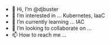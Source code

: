 - 👋 Hi, I’m @djbuster
- 👀 I’m interested in ... Kubernetes, IaaC
- 🌱 I’m currently learning ... IAC
- 💞️ I’m looking to collaborate on ...
- 📫 How to reach me ...

<!---
djbuster/djbuster is a ✨ special ✨ repository because its `README.md` (this file) appears on your GitHub profile.
You can click the Preview link to take a look at your changes.
--->

